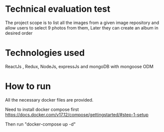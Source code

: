 # Technical evaluation test

The project scope is to list all the images from a given image repository and allow users to select 9 photos from them,
Later they can create an album in desired order

# Technologies used

ReactJs , Redux, NodeJs, expressJs and mongoDB with mongoose ODM


# How to run

All the necessary docker files are provided.

Need to install docker compose first 
https://docs.docker.com/v17.12/compose/gettingstarted/#step-1-setup

Then run "docker-compose up -d"
